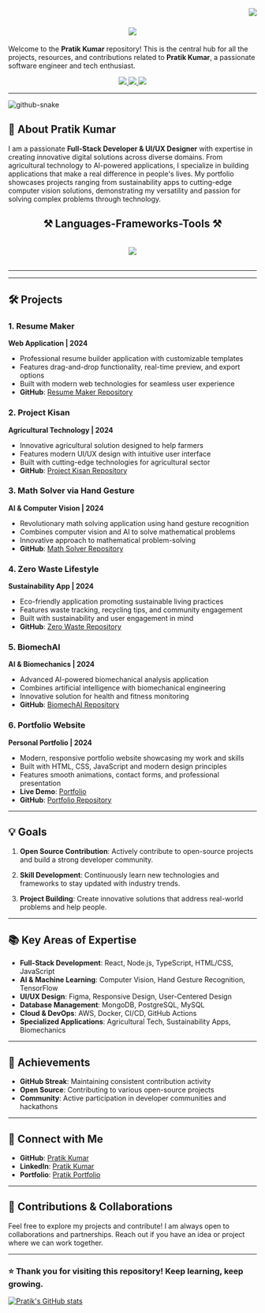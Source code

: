 <img align="right" src="https://visitor-badge.laobi.icu/badge?page_id=pratikkumar.pratikkumar" />

<h1 align="center">
    <img src="https://readme-typing-svg.herokuapp.com/?font=Righteous&size=35&center=true&vCenter=true&width=500&height=70&duration=4000&lines=Hi+There!+👋;+I'm+Pratik+Kumar!;" />
</h1>

Welcome to the **Pratik Kumar** repository! This is the central hub for all the projects, resources, and contributions related to **Pratik Kumar**, a passionate software engineer and tech enthusiast.
 
<div align="center"> 
  <a href="mailto:pratik2002singh@gmail.com">
    <img src="https://img.shields.io/badge/Gmail-333333?style=for-the-badge&logo=gmail&logoColor=red" />
  </a>
  <a href="https://www.linkedin.com/in/yashraj-borgave-01110b322" target="_blank">
    <img src="https://img.shields.io/badge/LinkedIn-0077B5?style=for-the-badge&logo=linkedin&logoColor=white" target="_blank" />
  </a>
  <a href="https://prateeeek7.github.io/Pratik-Portfolio/" target="_blank">
    <img src="https://img.shields.io/badge/Portfolio-FF5722?style=for-the-badge&logo=todoist&logoColor=white" target="_blank" />
  </a>
</div>

---
<picture>
  <source media="(prefers-color-scheme: dark)" srcset="https://raw.githubusercontent.com/Prateeeek7/Prateeeek7/output/github-snake-dark.svg" />
  <source media="(prefers-color-scheme: light)" srcset="https://raw.githubusercontent.com/Prateeeek7/Prateeeek7/output/github-snake.svg" />
  <img alt="github-snake" src="https://raw.githubusercontent.com/Prateeeek7/Prateeeek7/output/github-snake.svg" />
</picture>

## 📌 About Pratik Kumar

I am a passionate **Full-Stack Developer & UI/UX Designer** with expertise in creating innovative digital solutions across diverse domains. From agricultural technology to AI-powered applications, I specialize in building applications that make a real difference in people's lives. My portfolio showcases projects ranging from sustainability apps to cutting-edge computer vision solutions, demonstrating my versatility and passion for solving complex problems through technology.

<h2 align="center">⚒️ Languages-Frameworks-Tools ⚒️</h2>
<br/>
<div align="center">
    <img src="https://skillicons.dev/icons?i=html,css,js,react,nodejs,python,typescript,tailwind,figma,git,github,aws,docker,mongodb,postgresql,opencv,tensorflow" />
</div>

<br/>
<hr/>

---

## 🛠️ Projects

### 1. **Resume Maker**
**Web Application | 2024**
- Professional resume builder application with customizable templates
- Features drag-and-drop functionality, real-time preview, and export options
- Built with modern web technologies for seamless user experience
- **GitHub**: [Resume Maker Repository](https://github.com/pratikkumar/Resume_maker)

### 2. **Project Kisan**
**Agricultural Technology | 2024**
- Innovative agricultural solution designed to help farmers
- Features modern UI/UX design with intuitive user interface
- Built with cutting-edge technologies for agricultural sector
- **GitHub**: [Project Kisan Repository](https://github.com/pratikkumar/Project_kisan)

### 3. **Math Solver via Hand Gesture**
**AI & Computer Vision | 2024**
- Revolutionary math solving application using hand gesture recognition
- Combines computer vision and AI to solve mathematical problems
- Innovative approach to mathematical problem-solving
- **GitHub**: [Math Solver Repository](https://github.com/pratikkumar/Math-Solver-via-hand-gesture)

### 4. **Zero Waste Lifestyle**
**Sustainability App | 2024**
- Eco-friendly application promoting sustainable living practices
- Features waste tracking, recycling tips, and community engagement
- Built with sustainability and user engagement in mind
- **GitHub**: [Zero Waste Repository](https://github.com/pratikkumar/Zero-Waste-Lifestyle)

### 5. **BiomechAI**
**AI & Biomechanics | 2024**
- Advanced AI-powered biomechanical analysis application
- Combines artificial intelligence with biomechanical engineering
- Innovative solution for health and fitness monitoring
- **GitHub**: [BiomechAI Repository](https://github.com/pratikkumar/BiomechAI)

### 6. **Portfolio Website**
**Personal Portfolio | 2024**
- Modern, responsive portfolio website showcasing my work and skills
- Built with HTML, CSS, JavaScript and modern design principles
- Features smooth animations, contact forms, and professional presentation
- **Live Demo**: [Portfolio](https://prateeeek7.github.io/Pratik-Portfolio/)
- **GitHub**: [Portfolio Repository](https://github.com/pratikkumar/Portfolio)

---

## 💡 Goals

1. **Open Source Contribution**: Actively contribute to open-source projects and build a strong developer community.
   
2. **Skill Development**: Continuously learn new technologies and frameworks to stay updated with industry trends.
   
3. **Project Building**: Create innovative solutions that address real-world problems and help people.

---

## 📚 Key Areas of Expertise

- **Full-Stack Development**: React, Node.js, TypeScript, HTML/CSS, JavaScript
- **AI & Machine Learning**: Computer Vision, Hand Gesture Recognition, TensorFlow
- **UI/UX Design**: Figma, Responsive Design, User-Centered Design
- **Database Management**: MongoDB, PostgreSQL, MySQL
- **Cloud & DevOps**: AWS, Docker, CI/CD, GitHub Actions
- **Specialized Applications**: Agricultural Tech, Sustainability Apps, Biomechanics

---

## 🎯 Achievements

- **GitHub Streak**: Maintaining consistent contribution activity
- **Open Source**: Contributing to various open-source projects
- **Community**: Active participation in developer communities and hackathons

---

## 🔗 Connect with Me
- **GitHub**: [Pratik Kumar](https://github.com/Prateeeek7)
- **LinkedIn**: [Pratik Kumar](https://www.linkedin.com/in/pratik-kumar-198172186?)
- **Portfolio**: [Pratik Portfolio](https://prateeeek7.github.io/Pratik-Portfolio/)

---

## 🤝 Contributions & Collaborations

Feel free to explore my projects and contribute! I am always open to collaborations and partnerships. Reach out if you have an idea or project where we can work together.

---

### ⭐ Thank you for visiting this repository! Keep learning, keep growing.

[![Pratik's GitHub stats](https://github-readme-stats.vercel.app/api?username=Prateeeek7)](https://github.com/prateeeek7/github-readme-stats)
